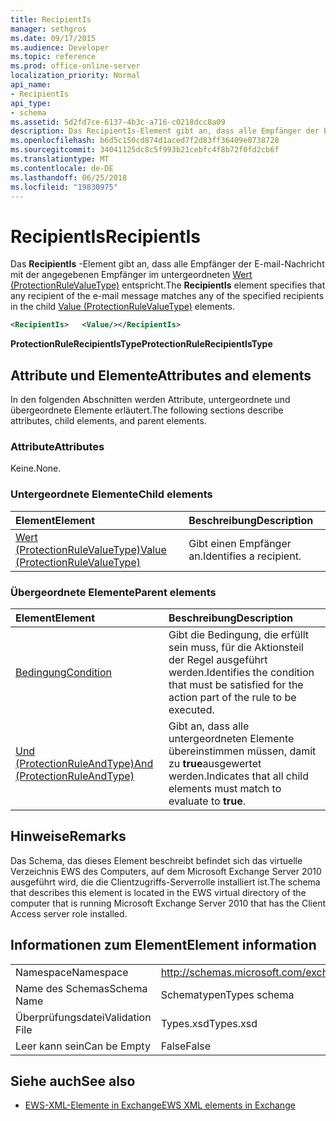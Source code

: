 ```yaml
---
title: RecipientIs
manager: sethgros
ms.date: 09/17/2015
ms.audience: Developer
ms.topic: reference
ms.prod: office-online-server
localization_priority: Normal
api_name:
- RecipientIs
api_type:
- schema
ms.assetid: 5d2fd7ce-6137-4b3c-a716-c0218dcc8a09
description: Das RecipientIs-Element gibt an, dass alle Empfänger der E-mail-Nachricht mit der angegebenen Empfänger im untergeordneten Wert (ProtectionRuleValueType) entspricht.
ms.openlocfilehash: b6d5c150cd874d1aced7f2d83ff36409e0738728
ms.sourcegitcommit: 34041125dc8c5f993b21cebfc4f8b72f0fd2cb6f
ms.translationtype: MT
ms.contentlocale: de-DE
ms.lasthandoff: 06/25/2018
ms.locfileid: "19830975"
---
```

# <a name="recipientis"></a><span data-ttu-id="dcf41-103">RecipientIs</span><span class="sxs-lookup"><span data-stu-id="dcf41-103">RecipientIs</span></span>

<span data-ttu-id="dcf41-104">Das **RecipientIs** -Element gibt an, dass alle Empfänger der E-mail-Nachricht mit der angegebenen Empfänger im untergeordneten [Wert (ProtectionRuleValueType)](value-protectionrulevaluetype.md) entspricht.</span><span class="sxs-lookup"><span data-stu-id="dcf41-104">The **RecipientIs** element specifies that any recipient of the e-mail message matches any of the specified recipients in the child [Value (ProtectionRuleValueType)](value-protectionrulevaluetype.md) elements.</span></span> 
  
```xml
<RecipientIs>   <Value/></RecipientIs>
```

 <span data-ttu-id="dcf41-105">**ProtectionRuleRecipientIsType**</span><span class="sxs-lookup"><span data-stu-id="dcf41-105">**ProtectionRuleRecipientIsType**</span></span>
## <a name="attributes-and-elements"></a><span data-ttu-id="dcf41-106">Attribute und Elemente</span><span class="sxs-lookup"><span data-stu-id="dcf41-106">Attributes and elements</span></span>

<span data-ttu-id="dcf41-107">In den folgenden Abschnitten werden Attribute, untergeordnete und übergeordnete Elemente erläutert.</span><span class="sxs-lookup"><span data-stu-id="dcf41-107">The following sections describe attributes, child elements, and parent elements.</span></span>
  
### <a name="attributes"></a><span data-ttu-id="dcf41-108">Attribute</span><span class="sxs-lookup"><span data-stu-id="dcf41-108">Attributes</span></span>

<span data-ttu-id="dcf41-109">Keine.</span><span class="sxs-lookup"><span data-stu-id="dcf41-109">None.</span></span>
  
### <a name="child-elements"></a><span data-ttu-id="dcf41-110">Untergeordnete Elemente</span><span class="sxs-lookup"><span data-stu-id="dcf41-110">Child elements</span></span>

|<span data-ttu-id="dcf41-111">**Element**</span><span class="sxs-lookup"><span data-stu-id="dcf41-111">**Element**</span></span>|<span data-ttu-id="dcf41-112">**Beschreibung**</span><span class="sxs-lookup"><span data-stu-id="dcf41-112">**Description**</span></span>|
|:-----|:-----|
|[<span data-ttu-id="dcf41-113">Wert (ProtectionRuleValueType)</span><span class="sxs-lookup"><span data-stu-id="dcf41-113">Value (ProtectionRuleValueType)</span></span>](value-protectionrulevaluetype.md) <br/> |<span data-ttu-id="dcf41-114">Gibt einen Empfänger an.</span><span class="sxs-lookup"><span data-stu-id="dcf41-114">Identifies a recipient.</span></span>  <br/> |
   
### <a name="parent-elements"></a><span data-ttu-id="dcf41-115">Übergeordnete Elemente</span><span class="sxs-lookup"><span data-stu-id="dcf41-115">Parent elements</span></span>

|<span data-ttu-id="dcf41-116">**Element**</span><span class="sxs-lookup"><span data-stu-id="dcf41-116">**Element**</span></span>|<span data-ttu-id="dcf41-117">**Beschreibung**</span><span class="sxs-lookup"><span data-stu-id="dcf41-117">**Description**</span></span>|
|:-----|:-----|
|[<span data-ttu-id="dcf41-118">Bedingung</span><span class="sxs-lookup"><span data-stu-id="dcf41-118">Condition</span></span>](condition.md) <br/> |<span data-ttu-id="dcf41-119">Gibt die Bedingung, die erfüllt sein muss, für die Aktionsteil der Regel ausgeführt werden.</span><span class="sxs-lookup"><span data-stu-id="dcf41-119">Identifies the condition that must be satisfied for the action part of the rule to be executed.</span></span>  <br/> |
|[<span data-ttu-id="dcf41-120">Und (ProtectionRuleAndType)</span><span class="sxs-lookup"><span data-stu-id="dcf41-120">And (ProtectionRuleAndType)</span></span>](and-protectionruleandtype.md) <br/> |<span data-ttu-id="dcf41-121">Gibt an, dass alle untergeordneten Elemente übereinstimmen müssen, damit zu **true**ausgewertet werden.</span><span class="sxs-lookup"><span data-stu-id="dcf41-121">Indicates that all child elements must match to evaluate to **true**.</span></span>  <br/> |
   
## <a name="remarks"></a><span data-ttu-id="dcf41-122">Hinweise</span><span class="sxs-lookup"><span data-stu-id="dcf41-122">Remarks</span></span>

<span data-ttu-id="dcf41-123">Das Schema, das dieses Element beschreibt befindet sich das virtuelle Verzeichnis EWS des Computers, auf dem Microsoft Exchange Server 2010 ausgeführt wird, die die Clientzugriffs-Serverrolle installiert ist.</span><span class="sxs-lookup"><span data-stu-id="dcf41-123">The schema that describes this element is located in the EWS virtual directory of the computer that is running Microsoft Exchange Server 2010 that has the Client Access server role installed.</span></span>
  
## <a name="element-information"></a><span data-ttu-id="dcf41-124">Informationen zum Element</span><span class="sxs-lookup"><span data-stu-id="dcf41-124">Element information</span></span>

|||
|:-----|:-----|
|<span data-ttu-id="dcf41-125">Namespace</span><span class="sxs-lookup"><span data-stu-id="dcf41-125">Namespace</span></span>  <br/> |http://schemas.microsoft.com/exchange/services/2006/types  <br/> |
|<span data-ttu-id="dcf41-126">Name des Schemas</span><span class="sxs-lookup"><span data-stu-id="dcf41-126">Schema Name</span></span>  <br/> |<span data-ttu-id="dcf41-127">Schematypen</span><span class="sxs-lookup"><span data-stu-id="dcf41-127">Types schema</span></span>  <br/> |
|<span data-ttu-id="dcf41-128">Überprüfungsdatei</span><span class="sxs-lookup"><span data-stu-id="dcf41-128">Validation File</span></span>  <br/> |<span data-ttu-id="dcf41-129">Types.xsd</span><span class="sxs-lookup"><span data-stu-id="dcf41-129">Types.xsd</span></span>  <br/> |
|<span data-ttu-id="dcf41-130">Leer kann sein</span><span class="sxs-lookup"><span data-stu-id="dcf41-130">Can be Empty</span></span>  <br/> |<span data-ttu-id="dcf41-131">False</span><span class="sxs-lookup"><span data-stu-id="dcf41-131">False</span></span>  <br/> |
   
## <a name="see-also"></a><span data-ttu-id="dcf41-132">Siehe auch</span><span class="sxs-lookup"><span data-stu-id="dcf41-132">See also</span></span>



- [<span data-ttu-id="dcf41-133">EWS-XML-Elemente in Exchange</span><span class="sxs-lookup"><span data-stu-id="dcf41-133">EWS XML elements in Exchange</span></span>](ews-xml-elements-in-exchange.md)

